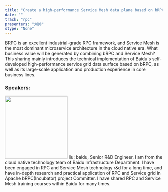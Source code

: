 ```yaml
---
title: "Create a high-performance Service Mesh data plane based on bRPC"
date: "" 
track: "rpc"
presenters: "刘帅"
stype: "None"
---
```

BRPC is an excellent industrial-grade RPC framework, and Service Mesh is the most dominant microservice architecture in the cloud native era. What business value will be generated by combining bRPC and Service Mesh? This sharing mainly introduces the technical implementation of Baidu's self-developed high-performance service grid data surface based on bRPC, as well as its large-scale application and production experience in core business lines.
 ### Speakers: 
 <img src="images/speaker/1099.png" width="200" />
 liu: baidu, Senior R&D Engineer, I am from the cloud native technology team of Baidu Infrastructure Department. I have been engaged in RPC and Service Mesh technology r&d for a long time, and have in-depth research and practical application of RPC and Service grid in Apache bRPC(Incubator) project Committer. I have shared RPC and Service Mesh training courses within Baidu for many times.
 